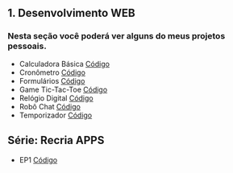 ## 1. Desenvolvimento WEB
### Nesta seção você poderá ver alguns do meus projetos pessoais. 
- Calculadora Básica [Código](https://codesandbox.io/s/calculadora-basica-7s9z0)
- Cronômetro [Código](https://github.com/DaniloDCS/WEB/tree/master/cronometro)
- Formulários [Código](https://github.com/DaniloDCS/WEB/tree/master/formulario)
- Game Tic-Tac-Toe [Código](https://github.com/DaniloDCS/WEB/tree/master/jogo_da_velha)
- Relógio Digital [Código](https://github.com/DaniloDCS/WEB/tree/master/reologio_digital)
- Robô Chat [Código](https://github.com/DaniloDCS/WEB/tree/master/chat)
- Temporizador [Código](https://github.com/DaniloDCS/WEB/tree/master/temporizador)

## Série: Recria APPS
- EP1 [Código](https://github.com/DaniloDCS/WEB/tree/master/recriaApp-EP1-nubank)
